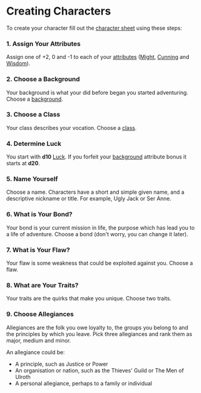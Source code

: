 # Creating Characters

To create your character fill out the [character sheet](https://github.com/grislyeye/three-meet-char-sheet/releases/download/v0.0.1/three-meet-char-sheet-0.0.1.pdf) using these steps:

### 1. Assign Your Attributes

Assign one of +2, 0 and -1 to each of your [attributes](pages/characters/attributes.md) ([Might](pages/characters/attributes.md?id=might), [Cunning](pages/characters/attributes.md?id=cunning) and [Wisdom](pages/characters/attributes.md?id=wisdom)).

### 2. Choose a Background

Your background is what your did before began you started adventuring. Choose a [background](pages/backgrounds/index.md).

### 3. Choose a Class

Your class describes your vocation. Choose a [class](pages/classes/index.md).

### 4. Determine Luck

You start with **d10** [Luck](pages/rules/luck.md). If you forfeit your [background](pages/backgrounds/index.md) attribute bonus it starts at **d20**.

### 5. Name Yourself

Choose a name. Characters have a short and simple given name, and a descriptive nickname or title. For example, Ugly Jack or Ser Anne.

### 6. What is Your Bond?

Your bond is your current mission in life, the purpose which has lead you to a life of adventure. Choose a bond (don't worry, you can change it later).

### 7. What is Your Flaw?

Your flaw is some weakness that could be exploited against you. Choose a flaw.

### 8. What are Your Traits?

Your traits are the quirks that make you unique. Choose two traits.

### 9. Choose Allegiances

Allegiances are the folk you owe loyalty to, the groups you belong to and the principles by which you leave. Pick three allegiances and rank them as major, medium and minor.

An allegiance could be:

 * A principle, such as Justice or Power
 * An organisation or nation, such as the Thieves' Guild or The Men of Ulroth
 * A personal allegiance, perhaps to a family or individual
